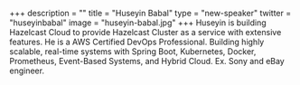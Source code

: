 +++
description = ""
title = "Huseyin Babal"
type = "new-speaker"
twitter = "huseyinbabal"
image = "huseyin-babal.jpg"
+++
Huseyin is building Hazelcast Cloud to provide Hazelcast Cluster as a service with
extensive features. He is a AWS Certified DevOps Professional. Building highly scalable,
real-time systems with Spring Boot, Kubernetes, Docker, Prometheus, Event-Based Systems,
and Hybrid Cloud. Ex. Sony and eBay engineer.